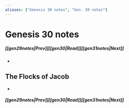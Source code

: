 ```yaml
---
aliases: ["Genesis 30 notes", "Gen. 30 notes"]
---
```

# Genesis 30 notes
##### <span class=arrow-left></span>[[gen29notes|Prev]]<span class=navigation-separator></span>[[gen30|Read]]<span class=navigation-separator></span>[[gen31notes|Next]]<span class=arrow-right></span>
- 
## The Flocks of Jacob
- 
##### <span class=arrow-left></span>[[gen29notes|Prev]]<span class=navigation-separator></span>[[gen30|Read]]<span class=navigation-separator></span>[[gen31notes|Next]]<span class=arrow-right></span>